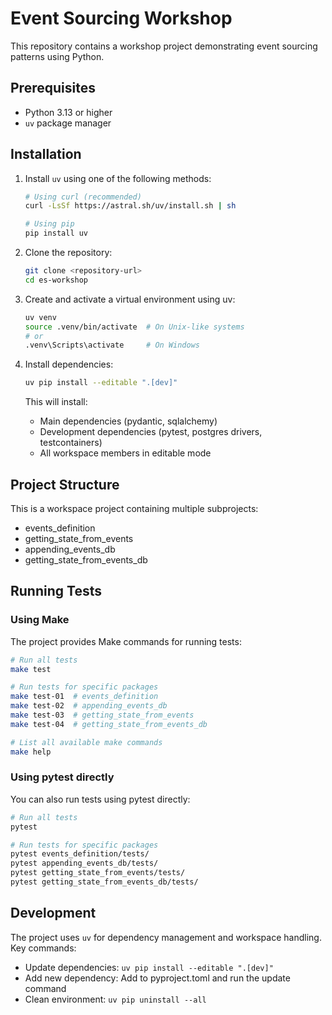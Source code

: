 # Event Sourcing Workshop

This repository contains a workshop project demonstrating event sourcing patterns using Python.

## Prerequisites

- Python 3.13 or higher
- `uv` package manager

## Installation

1. Install `uv` using one of the following methods:

   ```bash
   # Using curl (recommended)
   curl -LsSf https://astral.sh/uv/install.sh | sh

   # Using pip
   pip install uv
   ```

2. Clone the repository:
   ```bash
   git clone <repository-url>
   cd es-workshop
   ```

3. Create and activate a virtual environment using uv:
   ```bash
   uv venv
   source .venv/bin/activate  # On Unix-like systems
   # or
   .venv\Scripts\activate     # On Windows
   ```

4. Install dependencies:
   ```bash
   uv pip install --editable ".[dev]"
   ```

   This will install:
   - Main dependencies (pydantic, sqlalchemy)
   - Development dependencies (pytest, postgres drivers, testcontainers)
   - All workspace members in editable mode

## Project Structure

This is a workspace project containing multiple subprojects:
- events_definition
- getting_state_from_events
- appending_events_db
- getting_state_from_events_db

## Running Tests

### Using Make

The project provides Make commands for running tests:

```bash
# Run all tests
make test

# Run tests for specific packages
make test-01  # events_definition
make test-02  # appending_events_db
make test-03  # getting_state_from_events
make test-04  # getting_state_from_events_db

# List all available make commands
make help
```

### Using pytest directly

You can also run tests using pytest directly:

```bash
# Run all tests
pytest

# Run tests for specific packages
pytest events_definition/tests/
pytest appending_events_db/tests/
pytest getting_state_from_events/tests/
pytest getting_state_from_events_db/tests/
```

## Development

The project uses `uv` for dependency management and workspace handling. Key commands:

- Update dependencies: `uv pip install --editable ".[dev]"`
- Add new dependency: Add to pyproject.toml and run the update command
- Clean environment: `uv pip uninstall --all`
